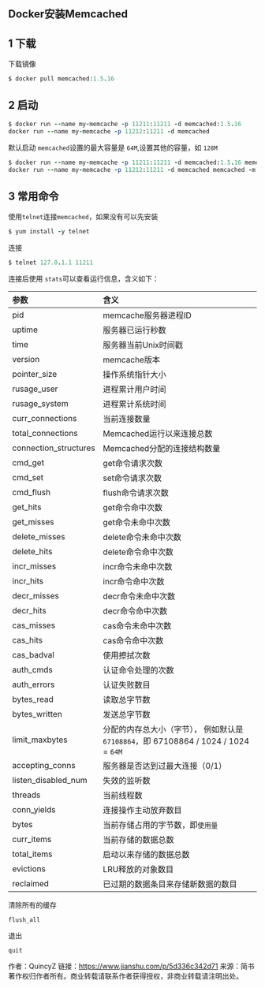 ## Docker安装Memcached

## 1 下载

下载镜像



```ruby
$ docker pull memcached:1.5.16
```

## 2 启动



```ruby
$ docker run --name my-memcache -p 11211:11211 -d memcached:1.5.16
docker run --name my-memcache -p 11212:11211 -d memcached

```

默认启动 `memcached`设置的最大容量是 `64M`,设置其他的容量，如 `128M`



```ruby
$ docker run --name my-memcache -p 11211:11211 -d memcached:1.5.16 memcached -m 128
docker run --name my-memcache -p 11212:11211 -d memcached memcached -m 128

```

## 3 常用命令

使用`telnet`连接`memcached`，如果没有可以先安装



```ruby
$ yum install -y telnet
```

连接



```ruby
$ telnet 127.0.1.1 11211
```

连接后使用 `stats`可以查看运行信息，含义如下：

| 参数                  | 含义                                                         |
| :-------------------- | :----------------------------------------------------------- |
| pid                   | memcache服务器进程ID                                         |
| uptime                | 服务器已运行秒数                                             |
| time                  | 服务器当前Unix时间戳                                         |
| version               | memcache版本                                                 |
| pointer_size          | 操作系统指针大小                                             |
| rusage_user           | 进程累计用户时间                                             |
| rusage_system         | 进程累计系统时间                                             |
| curr_connections      | 当前连接数量                                                 |
| total_connections     | Memcached运行以来连接总数                                    |
| connection_structures | Memcached分配的连接结构数量                                  |
| cmd_get               | get命令请求次数                                              |
| cmd_set               | set命令请求次数                                              |
| cmd_flush             | flush命令请求次数                                            |
| get_hits              | get命令命中次数                                              |
| get_misses            | get命令未命中次数                                            |
| delete_misses         | delete命令未命中次数                                         |
| delete_hits           | delete命令命中次数                                           |
| incr_misses           | incr命令未命中次数                                           |
| incr_hits             | incr命令命中次数                                             |
| decr_misses           | decr命令未命中次数                                           |
| decr_hits             | decr命令命中次数                                             |
| cas_misses            | cas命令未命中次数                                            |
| cas_hits              | cas命令命中次数                                              |
| cas_badval            | 使用擦拭次数                                                 |
| auth_cmds             | 认证命令处理的次数                                           |
| auth_errors           | 认证失败数目                                                 |
| bytes_read            | 读取总字节数                                                 |
| bytes_written         | 发送总字节数                                                 |
| limit_maxbytes        | 分配的内存总大小（字节）， 例如默认是 `67108864`，即 67108864 / 1024 / 1024 = `64M` |
| accepting_conns       | 服务器是否达到过最大连接（0/1）                              |
| listen_disabled_num   | 失效的监听数                                                 |
| threads               | 当前线程数                                                   |
| conn_yields           | 连接操作主动放弃数目                                         |
| bytes                 | 当前存储占用的字节数，即`使用量`                             |
| curr_items            | 当前存储的数据总数                                           |
| total_items           | 启动以来存储的数据总数                                       |
| evictions             | LRU释放的对象数目                                            |
| reclaimed             | 已过期的数据条目来存储新数据的数目                           |

清除所有的缓存



```undefined
flush_all
```

退出



```undefined
quit
```



作者：QuincyZ
链接：https://www.jianshu.com/p/5d336c342d71
来源：简书
著作权归作者所有。商业转载请联系作者获得授权，非商业转载请注明出处。